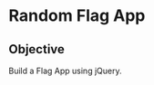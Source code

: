 # Random Flag App

## Objective

Build a Flag App using jQuery.

<!-- 
## Description

- Project aims to create a Flag App. 
- In this project i made a simple flag app.
- After selecting the country from the dropdown list, you can see the relevant country's flag, capital, region, language and currency information.
- I use fetch API for getting data from `https://restcountries.com/v3.1/all`.

## Project Link

##### You can reach my project from [here](https://flag-app-bootstrap.netlify.app/) 👈

### Built With

- HTML
- CSS
- JS
- Bootstrap
- Fetch API

### Project Skeleton

```
flag_app (folder)
|----readme.md
SOLUTION
├── assets
│      ├── app.js
│      ├── morphius.jpg
│      └── style.css
└── index.html
└── readme.md
```

### Installation

```
$ git clone https://github.com/esadakman/flag_app.git
$ cd flag_app
```

Open the project with VS Code or other IDE's

### Preview of the Project

![flag](https://user-images.githubusercontent.com/98649983/180999412-48c68d83-ae63-49cd-b42a-07404db5fef0.gif)   -->
